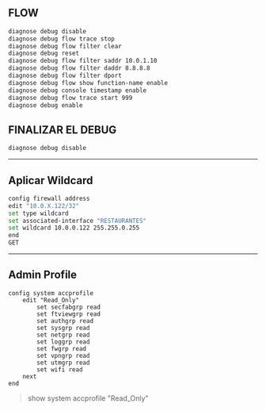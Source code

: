## FLOW #
```bash
diagnose debug disable 
diagnose debug flow trace stop 
diagnose debug flow filter clear 
diagnose debug reset 
diagnose debug flow filter saddr 10.0.1.10
diagnose debug flow filter daddr 8.8.8.8
diagnose debug flow filter dport 
diagnose debug flow show function-name enable
diagnose debug console timestamp enable
diagnose debug flow trace start 999
diagnose debug enable
```


## FINALIZAR EL DEBUG #
```bash
diagnose debug disable 
```
---
## Aplicar Wildcard #
```bash
config firewall address
edit "10.0.X.122/32"
set type wildcard
set associated-interface "RESTAURANTES"
set wildcard 10.0.0.122 255.255.0.255
end
GET
```
---
##  Admin Profile
```
config system accprofile
    edit "Read_Only"
        set secfabgrp read
        set ftviewgrp read
        set authgrp read
        set sysgrp read
        set netgrp read
        set loggrp read
        set fwgrp read
        set vpngrp read
        set utmgrp read
        set wifi read
    next
end
```
> show system accprofile "Read_Only"
